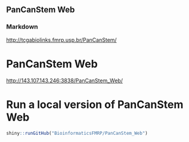 ## PanCanStem Web 

### Markdown

http://tcgabiolinks.fmrp.usp.br/PanCanStem/

# PanCanStem Web

http://143.107.143.246:3838/PanCanStem_Web/

# Run a local version of PanCanStem Web
```r
shiny::runGitHub("BioinformaticsFMRP/PanCanStem_Web")
```

